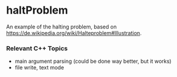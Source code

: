 # haltProblem

An example of the halting problem, based on https://de.wikipedia.org/wiki/Halteproblem#Illustration.

### Relevant C++ Topics

- main argument parsing (could be done way better, but it works)
- file write, text mode
